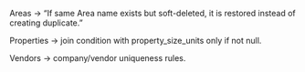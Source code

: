 Areas → “If same Area name exists but soft-deleted, it is restored instead of creating duplicate.”

Properties → join condition with property_size_units only if not null.

Vendors →  company/vendor uniqueness rules.